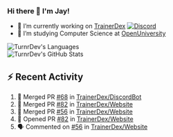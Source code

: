 ### Hi there 👋 I'm Jay!

- 🔭 I’m currently working on [TrainerDex](https://www.github.com/TrainerDex) [![Discord](https://discordapp.com/api/v6/guilds/364313717720219651/widget.png?style=shield)](http://discord.trainerdex.co.uk/)
- 🤔 I’m studying Computer Science at [OpenUniversity](http://www.open.ac.uk/courses/computing-it/degrees/bsc-computing-it-software-q62-soft)

![TurnrDev's Languages](https://github-readme-stats.vercel.app/api/top-langs/?username=TurnrDev&layout=compact&hide_border=true&title_color=1fa6aa&text_color=233247)
<br>
![TurnrDev's GitHub Stats](https://github-readme-stats.vercel.app/api?username=TurnrDev&show_icons=true&hide_border=true&count_private=true&include_all_commits=true&icon_color=1fa6aa&title_color=1fa6aa&text_color=233247)
<br>

## :zap: Recent Activity

<!--START_SECTION:activity-->
1. 🎉 Merged PR [#68](https://github.com/TrainerDex/DiscordBot/pull/68) in [TrainerDex/DiscordBot](https://github.com/TrainerDex/DiscordBot)
2. 🎉 Merged PR [#82](https://github.com/TrainerDex/Website/pull/82) in [TrainerDex/Website](https://github.com/TrainerDex/Website)
3. 🎉 Merged PR [#56](https://github.com/TrainerDex/Website/pull/56) in [TrainerDex/Website](https://github.com/TrainerDex/Website)
4. 💪 Opened PR [#82](https://github.com/TrainerDex/Website/pull/82) in [TrainerDex/Website](https://github.com/TrainerDex/Website)
5. 🗣 Commented on [#56](https://github.com/TrainerDex/Website/issues/56) in [TrainerDex/Website](https://github.com/TrainerDex/Website)
<!--END_SECTION:activity-->
